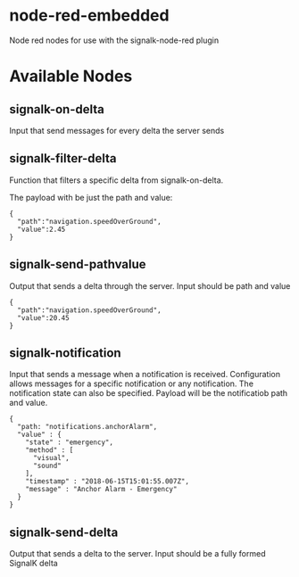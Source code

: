 # node-red-embedded
Node red nodes for use with the signalk-node-red plugin

# Available Nodes

## signalk-on-delta

Input that send messages for every delta the server sends

## signalk-filter-delta

Function that filters a specific delta from signalk-on-delta.

The payload with be just the path and value:

```
{
  "path":"navigation.speedOverGround",
  "value":2.45
}
```
## signalk-send-pathvalue

Output that sends a delta through the server. Input should be path and value

```
{
  "path":"navigation.speedOverGround",
  "value":20.45
}
```

## signalk-notification

Input that sends a message when a notification is received. Configuration allows messages for a specific notification or any notification. The notification state can also be specified. Payload will be the notificatiob path and value.

```
{
  "path: "notifications.anchorAlarm",
  "value" : {
    "state" : "emergency",
    "method" : [
      "visual",
      "sound"
    ],
    "timestamp" : "2018-06-15T15:01:55.007Z",
    "message" : "Anchor Alarm - Emergency"
  }
}
```

## signalk-send-delta

Output that sends a delta to the server. Input should be a fully formed SignalK delta


